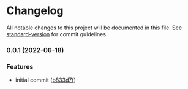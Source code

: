 # Changelog

All notable changes to this project will be documented in this file. See [standard-version](https://github.com/conventional-changelog/standard-version) for commit guidelines.

### 0.0.1 (2022-06-18)


### Features

* initial commit ([b833d7f](https://github.com/NatanaelBorges/getSamurai/commits/b833d7f8b51758aa126275b9115e07c45165328b))
